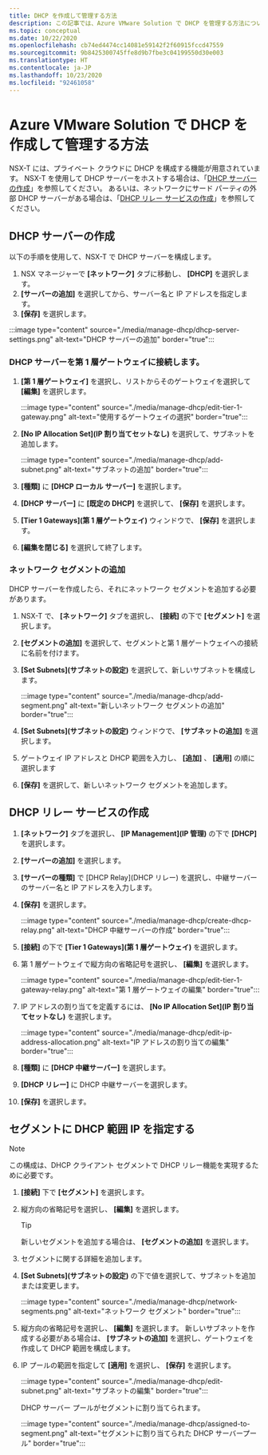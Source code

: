 ```yaml
---
title: DHCP を作成して管理する方法
description: この記事では、Azure VMware Solution で DHCP を管理する方法について説明します。
ms.topic: conceptual
ms.date: 10/22/2020
ms.openlocfilehash: cb74ed4474cc14081e59142f2f60915fccd47559
ms.sourcegitcommit: 9b8425300745ffe8d9b7fbe3c04199550d30e003
ms.translationtype: HT
ms.contentlocale: ja-JP
ms.lasthandoff: 10/23/2020
ms.locfileid: "92461058"
---
```

# <a name="how-to-create-and-manage-dhcp-in-azure-vmware-solution"></a>Azure VMware Solution で DHCP を作成して管理する方法

NSX-T には、プライベート クラウドに DHCP を構成する機能が用意されています。 NSX-T を使用して DHCP サーバーをホストする場合は、「[DHCP サーバーの作成](#create-dhcp-server)」を参照してください。 あるいは、ネットワークにサード パーティの外部 DHCP サーバーがある場合は、「[DHCP リレー サービスの作成](#create-dhcp-relay-service)」を参照してください。

## <a name="create-dhcp-server"></a>DHCP サーバーの作成

以下の手順を使用して、NSX-T で DHCP サーバーを構成します。

1. NSX マネージャーで **[ネットワーク]** タブに移動し、 **[DHCP]** を選択します。 
1. **[サーバーの追加]** を選択してから、サーバー名と IP アドレスを指定します。 
1. **[保存]** を選択します。

:::image type="content" source="./media/manage-dhcp/dhcp-server-settings.png" alt-text="DHCP サーバーの追加" border="true":::

### <a name="connect-dhcp-server-to-the-tier-1-gateway"></a>DHCP サーバーを第 1 層ゲートウェイに接続します。

1. **[第 1 層ゲートウェイ]** を選択し、リストからそのゲートウェイを選択して **[編集]** を選択します。

   :::image type="content" source="./media/manage-dhcp/edit-tier-1-gateway.png" alt-text="使用するゲートウェイの選択" border="true":::

1. **[No IP Allocation Set]\(IP 割り当てセットなし\)** を選択して、サブネットを追加します。

   :::image type="content" source="./media/manage-dhcp/add-subnet.png" alt-text="サブネットの追加" border="true":::

1. **[種類]** に **[DHCP ローカル サーバー]** を選択します。 
1. **[DHCP サーバー]** に **[既定の DHCP]** を選択して、 **[保存]** を選択します。


1. **[Tier 1 Gateways]\(第 1 層ゲートウェイ\)** ウィンドウで、 **[保存]** を選択します。 
1. **[編集を閉じる]** を選択して終了します。

### <a name="add-a-network-segment"></a>ネットワーク セグメントの追加

DHCP サーバーを作成したら、それにネットワーク セグメントを追加する必要があります。

1. NSX-T で、 **[ネットワーク]** タブを選択し、 **[接続]** の下で **[セグメント]** を選択します。 
1. **[セグメントの追加]** を選択して、セグメントと第 1 層ゲートウェイへの接続に名前を付けます。 
1. **[Set Subnets]\(サブネットの設定\)** を選択して、新しいサブネットを構成します。 

   :::image type="content" source="./media/manage-dhcp/add-segment.png" alt-text="新しいネットワーク セグメントの追加" border="true":::

1. **[Set Subnets]\(サブネットの設定\)** ウィンドウで、 **[サブネットの追加]** を選択します。 
1. ゲートウェイ IP アドレスと DHCP 範囲を入力し、 **[追加]** 、 **[適用]** の順に選択します

1. **[保存]** を選択して、新しいネットワーク セグメントを追加します。

## <a name="create-dhcp-relay-service"></a>DHCP リレー サービスの作成

1. **[ネットワーク]** タブを選択し、 **[IP Management]\(IP 管理\)** の下で **[DHCP]** を選択します。 
1. **[サーバーの追加]** を選択します。 
1. **[サーバーの種類]** で [DHCP Relay]\(DHCP リレー\) を選択し、中継サーバーのサーバー名と IP アドレスを入力します。 
1. **[保存]** を選択します。

   :::image type="content" source="./media/manage-dhcp/create-dhcp-relay.png" alt-text="DHCP 中継サーバーの作成" border="true":::

1. **[接続]** の下で **[Tier 1 Gateways]\(第 1 層ゲートウェイ\)** を選択します。 
1. 第 1 層ゲートウェイで縦方向の省略記号を選択し、 **[編集]** を選択します。

   :::image type="content" source="./media/manage-dhcp/edit-tier-1-gateway-relay.png" alt-text="第 1 層ゲートウェイの編集" border="true":::

1. IP アドレスの割り当てを定義するには、 **[No IP Allocation Set]\(IP 割り当てセットなし\)** を選択します。

   :::image type="content" source="./media/manage-dhcp/edit-ip-address-allocation.png" alt-text="IP アドレスの割り当ての編集" border="true":::

1. **[種類]** に **[DHCP 中継サーバー]** を選択します。
1. **[DHCP リレー]** に DHCP 中継サーバーを選択します。 
1. **[保存]** を選択します。


## <a name="specify-a-dhcp-range-ip-on-a-segment"></a>セグメントに DHCP 範囲 IP を指定する

> [!NOTE]
> この構成は、DHCP クライアント セグメントで DHCP リレー機能を実現するために必要です。 

1. **[接続]** 下で **[セグメント]** を選択します。 
1. 縦方向の省略記号を選択し、 **[編集]** を選択します。 

   >[!TIP]
   >新しいセグメントを追加する場合は、 **[セグメントの追加]** を選択します。

1. セグメントに関する詳細を追加します。 
1. **[Set Subnets]\(サブネットの設定\)** の下で値を選択して、サブネットを追加または変更します。

   :::image type="content" source="./media/manage-dhcp/network-segments.png" alt-text="ネットワーク セグメント" border="true":::

1. 縦方向の省略記号を選択し、 **[編集]** を選択します。 新しいサブネットを作成する必要がある場合は、 **[サブネットの追加]** を選択し、ゲートウェイを作成して DHCP 範囲を構成します。 
1. IP プールの範囲を指定して **[適用]** を選択し、 **[保存]** を選択します。

   :::image type="content" source="./media/manage-dhcp/edit-subnet.png" alt-text="サブネットの編集" border="true":::

   DHCP サーバー プールがセグメントに割り当てられます。

   :::image type="content" source="./media/manage-dhcp/assigned-to-segment.png" alt-text="セグメントに割り当てられた DHCP サーバープール" border="true":::
